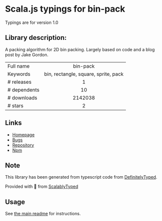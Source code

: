 
# Scala.js typings for bin-pack

Typings are for version 1.0

## Library description:
A packing algorithm for 2D bin packing. Largely based on code and a blog post by Jake Gordon.

|                    |                 |
| ------------------ | :-------------: |
| Full name          | bin-pack |
| Keywords           | bin, rectangle, square, sprite, pack |
| # releases         | 1 |
| # dependents       | 10 |
| # downloads        | 2142038 |
| # stars            | 2 |

## Links
- [Homepage](https://github.com/bryanburgers/bin-pack)
- [Bugs](https://github.com/bryanburgers/bin-pack/issues)
- [Repository](https://github.com/bryanburgers/bin-pack)
- [Npm](https://www.npmjs.com/package/bin-pack)
    


## Note
This library has been generated from typescript code from [DefinitelyTyped](https://definitelytyped.org).

Provided with :purple_heart: from [ScalablyTyped](https://github.com/oyvindberg/ScalablyTyped)

## Usage
See [the main readme](../../readme.md) for instructions.


